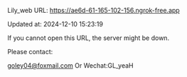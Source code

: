 Lily_web URL: https://ae6d-61-165-102-156.ngrok-free.app

Updated at: 2024-12-10 15:23:19

If you cannot open this URL, the server might be down.

Please contact: 

goley04@foxmail.com Or Wechat:GL_yeaH